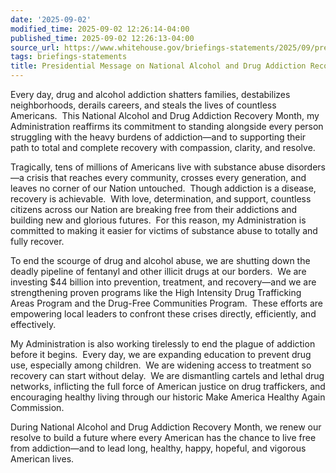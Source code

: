 ```yaml
---
date: '2025-09-02'
modified_time: 2025-09-02 12:26:14-04:00
published_time: 2025-09-02 12:26:13-04:00
source_url: https://www.whitehouse.gov/briefings-statements/2025/09/presidential-message-on-national-alcohol-and-drug-addiction-recovery-month/
tags: briefings-statements
title: Presidential Message on National Alcohol and Drug Addiction Recovery Month
---
```

 
Every day, drug and alcohol addiction shatters families, destabilizes
neighborhoods, derails careers, and steals the lives of countless
Americans.  This National Alcohol and Drug Addiction Recovery Month, my
Administration reaffirms its commitment to standing alongside every
person struggling with the heavy burdens of addiction—and to supporting
their path to total and complete recovery with compassion, clarity, and
resolve.

Tragically, tens of millions of Americans live with substance abuse
disorders—a crisis that reaches every community, crosses every
generation, and leaves no corner of our Nation untouched.  Though
addiction is a disease, recovery is achievable.  With love,
determination, and support, countless citizens across our Nation are
breaking free from their addictions and building new and glorious
futures.  For this reason, my Administration is committed to making it
easier for victims of substance abuse to totally and fully recover.

To end the scourge of drug and alcohol abuse, we are shutting down the
deadly pipeline of fentanyl and other illicit drugs at our borders.  We
are investing $44 billion into prevention, treatment, and recovery—and
we are strengthening proven programs like the High Intensity Drug
Trafficking Areas Program and the Drug-Free Communities Program.  These
efforts are empowering local leaders to confront these crises directly,
efficiently, and effectively.

My Administration is also working tirelessly to end the plague of
addiction before it begins.  Every day, we are expanding education to
prevent drug use, especially among children.  We are widening access to
treatment so recovery can start without delay.  We are dismantling
cartels and lethal drug networks, inflicting the full force of American
justice on drug traffickers, and encouraging healthy living through our
historic Make America Healthy Again Commission.

During National Alcohol and Drug Addiction Recovery Month, we renew our
resolve to build a future where every American has the chance to live
free from addiction—and to lead long, healthy, happy, hopeful, and
vigorous American lives.
